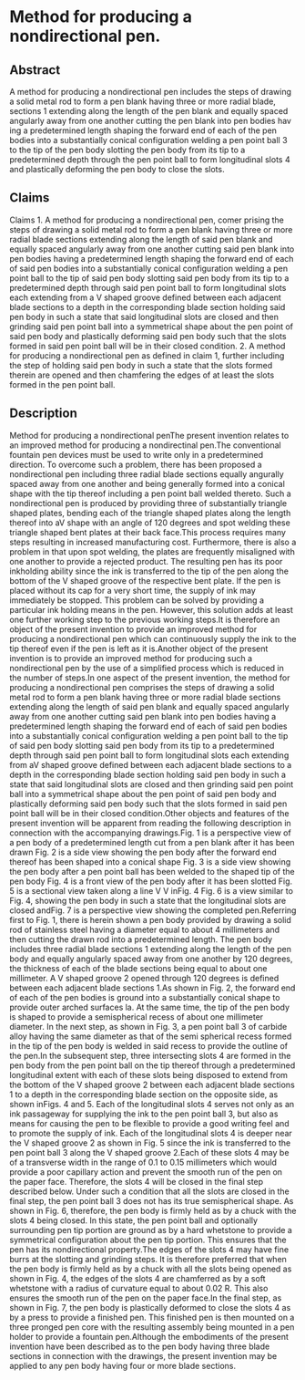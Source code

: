 # Method for producing a nondirectional pen.

## Abstract
A method for producing a nondirectional pen includes the steps of drawing a solid metal rod to form a pen blank having three or more radial blade, sections 1 extending along the length of the pen blank and equally spaced angularly away from one another cutting the pen blank into pen bodies hav ing a predetermined length shaping the forward end of each of the pen bodies into a substantially conical configuration welding a pen point ball 3 to the tip of the pen body slotting the pen body from its tip to a predetermined depth through the pen point ball to form longitudinal slots 4 and plastically deforming the pen body to close the slots.

## Claims
Claims 1. A method for producing a nondirectional pen, comer prising the steps of drawing a solid metal rod to form a pen blank having three or more radial blade sections extending along the length of said pen blank and equally spaced angularly away from one another cutting said pen blank into pen bodies having a predetermined length shaping the forward end of each of said pen bodies into a substantially conical configuration welding a pen point ball to the tip of said pen body slotting said pen body from its tip to a predetermined depth through said pen point ball to form longitudinal slots each extending from a V shaped groove defined between each adjacent blade sections to a depth in the corresponding blade section holding said pen body in such a state that said longitudinal slots are closed and then grinding said pen point ball into a symmetrical shape about the pen point of said pen body and plastically deforming said pen body such that the slots formed in said pen point ball will be in their closed condition. 2. A method for producing a nondirectional pen as defined in claim 1, further including the step of holding said pen body in such a state that the slots formed therein are opened and then chamfering the edges of at least the slots formed in the pen point ball.

## Description
Method for producing a nondirectional penThe present invention relates to an improved method for producing a nondirectinal pen.The conventional fountain pen devices must be used to write only in a predetermined direction. To overcome such a problem, there has been proposed a nondirectional pen including three radial blade sections equally angurally spaced away from one another and being generally formed into a conical shape with the tip thereof including a pen point ball welded thereto. Such a nondirectional pen is produced by providing three of substantially triangle shaped plates, bending each of the triangle shaped plates along the length thereof into aV shape with an angle of 120 degrees and spot welding these triangle shaped bent plates at their back face.This process requires many steps resulting in increased manufacturing cost. Furthermore, there is also a problem in that upon spot welding, the plates are frequently misaligned with one another to provide a rejected product. The resulting pen has its poor inkholding ability since the ink is transferred to the tip of the pen along the bottom of the V shaped groove of the respective bent plate. If the pen is placed without its cap for a very short time, the supply of ink may immediately be stopped. This problem can be solved by providing a particular ink holding means in the pen. However, this solution adds at least one further working step to the previous working steps.It is therefore an object of the present invention to provide an improved method for producing a nondirectional pen which can continuously supply the ink to the tip thereof even if the pen is left as it is.Another object of the present invention is to provide an improved method for producing such a nondirectional pen by the use of a simplified process which is reduced in the number of steps.In one aspect of the present invention, the method for producing a nondirectional pen comprises the steps of drawing a solid metal rod to form a pen blank having three or more radial blade sections extending along the length of said pen blank and equally spaced angularly away from one another cutting said pen blank into pen bodies having a predetermined length shaping the forward end of each of said pen bodies into a substantially conical configuration welding a pen point ball to the tip of said pen body slotting said pen body from its tip to a predetermined depth through said pen point ball to form longitudinal slots each extending from aV shaped groove defined between each adjacent blade sections to a depth in the corresponding blade section holding said pen body in such a state that said longitudinal slots are closed and then grinding said pen point ball into a symmetrical shape about the pen point of said pen body and plastically deforming said pen body such that the slots formed in said pen point ball will be in their closed condition.Other objects and features of the present invention will be apparent from reading the following description in connection with the accompanying drawings.Fig. 1 is a perspective view of a pen body of a predetermined length cut from a pen blank after it has been drawn Fig. 2 is a side view showing the pen body after the forward end thereof has been shaped into a conical shape Fig. 3 is a side view showing the pen body after a pen point ball has been welded to the shaped tip of the pen body Fig. 4 is a front view of the pen body after it has been slotted Fig. 5 is a sectional view taken along a line V V inFig. 4 Fig. 6 is a view similar to Fig. 4, showing the pen body in such a state that the longitudinal slots are closed andFig. 7 is a perspective view showing the completed pen.Referring first to Fig. 1, there is herein shown a pen body provided by drawing a solid rod of stainless steel having a diameter equal to about 4 millimeters and then cutting the drawn rod into a predetermined length. The pen body includes three radial blade sections 1 extending along the length of the pen body and equally angularly spaced away from one another by 120 degrees, the thickness of each of the blade sections being equal to about one millimeter. A V shaped groove 2 opened through 120 degrees is defined between each adjacent blade sections 1.As shown in Fig. 2, the forward end of each of the pen bodies is ground into a substantially conical shape to provide outer arched surfaces la. At the same time, the tip of the pen body is shaped to provide a semispherical recess of about one millimeter diameter. In the next step, as shown in Fig. 3, a pen point ball 3 of carbide alloy having the same diameter as that of the semi spherical recess formed in the tip of the pen body is welded in said recess to provide the outline of the pen.In the subsequent step, three intersecting slots 4 are formed in the pen body from the pen point ball on the tip thereof through a predetermined longitudinal extent with each of these slots being disposed to extend from the bottom of the V shaped groove 2 between each adjacent blade sections 1 to a depth in the corresponding blade section on the opposite side, as shown inFigs. 4 and 5. Each of the longitudinal slots 4 serves not only as an ink passageway for supplying the ink to the pen point ball 3, but also as means for causing the pen to be flexible to provide a good writing feel and to promote the supply of ink. Each of the longitudinal slots 4 is deeper near the V shaped groove 2 as shown in Fig. 5 since the ink is transferred to the pen point ball 3 along the V shaped groove 2.Each of these slots 4 may be of a transverse width in the range of 0.1 to 0.15 millimeters which would provide a poor capillary action and prevent the smooth run of the pen on the paper face. Therefore, the slots 4 will be closed in the final step described below. Under such a condition that all the slots are closed in the final step, the pen point ball 3 does not has its true semispherical shape. As shown in Fig. 6, therefore, the pen body is firmly held as by a chuck with the slots 4 being closed. In this state, the pen point ball and optionally surrounding pen tip portion are ground as by a hard whetstone to provide a symmetrical configuration about the pen tip portion. This ensures that the pen has its nondirectional property.The edges of the slots 4 may have fine burrs at the slotting and grinding steps. It is therefore preferred that when the pen body is firmly held as by a chuck with all the slots being opened as shown in Fig. 4, the edges of the slots 4 are chamferred as by a soft whetstone with a radius of curvature equal to about 0.02 R. This also ensures the smooth run of the pen on the paper face.In the final step, as shown in Fig. 7, the pen body is plastically deformed to close the slots 4 as by a press to provide a finished pen. This finished pen is then mounted on a three pronged pen core with the resulting assembly being mounted in a pen holder to provide a fountain pen.Although the embodiments of the present invention have been described as to the pen body having three blade sections in connection with the drawings, the present invention may be applied to any pen body having four or more blade sections.
